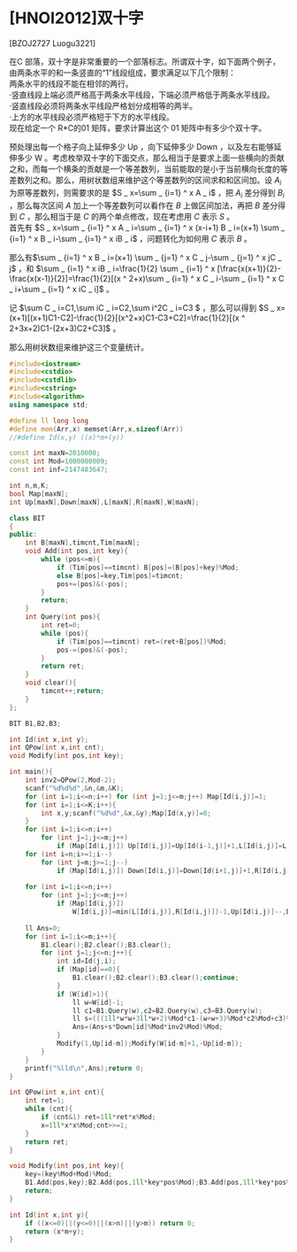 # [HNOI2012]双十字
[BZOJ2727 Luogu3221]

在C 部落，双十字是非常重要的一个部落标志。所谓双十字，如下面两个例子，由两条水平的和一条竖直的“1”线段组成，要求满足以下几个限制：  
两条水平的线段不能在相邻的两行。  
·竖直线段上端必须严格高于两条水平线段，下端必须严格低于两条水平线段。  
·竖直线段必须将两条水平线段严格划分成相等的两半。  
·上方的水平线段必须严格短于下方的水平线段。  
现在给定一个 R*C的01 矩阵，要求计算出这个 01 矩阵中有多少个双十字。

预处理出每一个格子向上延伸多少 Up ，向下延伸多少 Down ，以及左右能够延伸多少 W 。考虑枚举双十字的下面交点，那么相当于是要求上面一些横向的贡献之和，而每一个横条的贡献是一个等差数列，当前能取的是小于当前横向长度的等差数列之和。那么，用树状数组来维护这个等差数列的区间求和和区间加。设 $A _ i$ 为原等差数列，则需要求的是 $S _ x=\sum _ {i=1} ^ x A _ i$ ，把 $A _ i$ 差分得到 $B _ i$ ，那么每次区间 $A$ 加上一个等差数列可以看作在 $B$ 上做区间加法，再把 $B$ 差分得到 $C$ ，那么相当于是 $C$ 的两个单点修改，现在考虑用 $C$ 表示 $S$ 。  
首先有 $S _ x=\sum _ {i=1} ^ x A _ i=\sum _ {i=1} ^ x (x-i+1) B _ i=(x+1) \sum _ {i=1} ^ x B _ i-\sum _ {i=1} ^ x iB _ i$ ，问题转化为如何用 $C$ 表示 $B$ 。  

那么有$\sum _ {i=1} ^ x B _ i=(x+1) \sum _ {j=1} ^ x C _ j-\sum _ {j=1} ^ x jC _ j$  ，和 $\sum _ {i=1} ^ x iB _ i=\frac{1}{2} \sum _ {i=1} ^ x [\frac{x(x+1)}{2}-\frac{x(x-1)}{2}]=\frac{1}{2}[(x ^ 2+x)\sum _ {i=1} ^ x C _ i-\sum _ {i=1} ^ x C _ i+\sum _ {i=1} ^ x iC _ i]$ 。

记 $\sum C _ i=C1,\sum iC _ i=C2,\sum i^2C _ i=C3 $ ，那么可以得到 $S _ x=(x+1)[(x+1)C1-C2]-\frac{1}{2}[(x^2+x)C1-C3+C2]=\frac{1}{2}[(x ^ 2+3x+2)C1-(2x+3)C2+C3]$ 。

那么用树状数组来维护这三个变量统计。



```cpp
#include<iostream>
#include<cstdio>
#include<cstdlib>
#include<cstring>
#include<algorithm>
using namespace std;

#define ll long long
#define mem(Arr,x) memset(Arr,x,sizeof(Arr))
//#define Id(x,y) ((x)*m+(y))

const int maxN=2010000;
const int Mod=1000000009;
const int inf=2147483647;

int n,m,K;
bool Map[maxN];
int Up[maxN],Down[maxN],L[maxN],R[maxN],W[maxN];

class BIT
{
public:
	int B[maxN],timcnt,Tim[maxN];
	void Add(int pos,int key){
		while (pos<=m){
			if (Tim[pos]==timcnt) B[pos]=(B[pos]+key)%Mod;
			else B[pos]=key,Tim[pos]=timcnt;
			pos+=(pos)&(-pos);
		}
		return;
	}
	int Query(int pos){
		int ret=0;
		while (pos){
			if (Tim[pos]==timcnt) ret=(ret+B[pos])%Mod;
			pos-=(pos)&(-pos);
		}
		return ret;
	}
	void clear(){
		timcnt++;return;
	}
};

BIT B1,B2,B3;

int Id(int x,int y);
int QPow(int x,int cnt);
void Modify(int pos,int key);

int main(){
	int inv2=QPow(2,Mod-2);
	scanf("%d%d%d",&n,&m,&K);
	for (int i=1;i<=n;i++) for (int j=1;j<=m;j++) Map[Id(i,j)]=1;
	for (int i=1;i<=K;i++){
		int x,y;scanf("%d%d",&x,&y);Map[Id(x,y)]=0;
	}
	for (int i=1;i<=n;i++)
		for (int j=1;j<=m;j++)
			if (Map[Id(i,j)]) Up[Id(i,j)]=Up[Id(i-1,j)]+1,L[Id(i,j)]=L[Id(i,j-1)]+1;
	for (int i=n;i>=1;i--)
		for (int j=m;j>=1;j--)
			if (Map[Id(i,j)]) Down[Id(i,j)]=Down[Id(i+1,j)]+1,R[Id(i,j)]=R[Id(i,j+1)]+1;
	
	for (int i=1;i<=n;i++)
		for (int j=1;j<=m;j++)
			if (Map[Id(i,j)])
				W[Id(i,j)]=min(L[Id(i,j)],R[Id(i,j)])-1,Up[Id(i,j)]--,Down[Id(i,j)]--;
	
	ll Ans=0;
	for (int i=1;i<=m;i++){
		B1.clear();B2.clear();B3.clear();
		for (int j=1;j<=n;j++){
			int id=Id(j,i);
			if (Map[id]==0){
				B1.clear();B2.clear();B3.clear();continue;
			}
			if (W[id]>1){
				ll w=W[id]-1;
				ll c1=B1.Query(w),c2=B2.Query(w),c3=B3.Query(w);
				ll s=(((1ll*w*w+3ll*w+2)%Mod*c1-(w+w+3)%Mod*c2%Mod+c3)%Mod+Mod)%Mod;
				Ans=(Ans+s*Down[id]%Mod*inv2%Mod)%Mod;
			}
			Modify(1,Up[id-m]);Modify(W[id-m]+1,-Up[id-m]);
		}
	}
	printf("%lld\n",Ans);return 0;
}

int QPow(int x,int cnt){
	int ret=1;
	while (cnt){
		if (cnt&1) ret=1ll*ret*x%Mod;
		x=1ll*x*x%Mod;cnt>>=1;
	}
	return ret;
}

void Modify(int pos,int key){
	key=(key%Mod+Mod)%Mod;
	B1.Add(pos,key);B2.Add(pos,1ll*key*pos%Mod);B3.Add(pos,1ll*key*pos%Mod*pos%Mod);
	return;
}

int Id(int x,int y){
	if ((x<=0)||(y<=0)||(x>n)||(y>m)) return 0;
	return (x*m+y);
}
```

